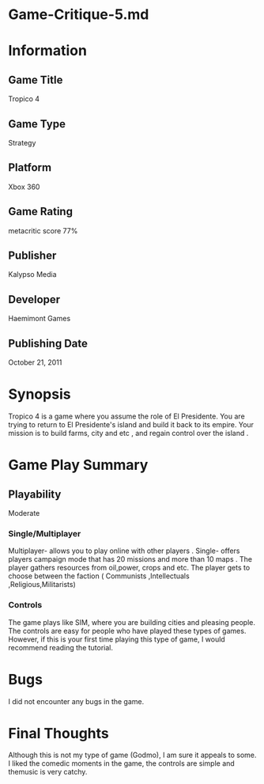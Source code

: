 # Game-Critique-5.md
# Information
## Game Title
Tropico 4
## Game Type
Strategy
## Platform
Xbox 360
## Game Rating
metacritic score 77%
## Publisher
Kalypso Media
## Developer
Haemimont Games 
## Publishing Date
October 21, 2011
# Synopsis
Tropico 4  is a game where you assume the role of El Presidente. You are  trying  to return to  El Presidente's  island and build it back to its empire.  Your mission is to build farms, city and  etc , and  regain control over the island . 

# Game Play Summary

## Playability
 Moderate 
### Single/Multiplayer
Multiplayer- allows you to play online with other players .
Single- offers players campaign mode  that  has  20 missions and more than 10 maps .  The  player  gathers  resources  from oil,power, crops and etc.  The  player  gets  to choose  between the faction ( Communists ,Intellectuals ,Religious,Militarists)  
### Controls
The game plays like SIM, where you are building cities and pleasing people. The controls are easy for people who have played these types of games. However, if this is your first time playing this type of game, I would recommend reading the tutorial.

# Bugs
I did not encounter any bugs in the game. 

# Final Thoughts
Although this is not my type of game (Godmo), I am sure it appeals to some. I liked the comedic moments in the game, the controls are simple and themusic is very catchy.
